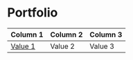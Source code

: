 # Portfolio

| Column 1 | Column 2 | Column 3 |
|----------|----------|----------|
| [Value 1 ](https://github.com/nataliacancinogarcia/Regional-Temperature-Effects-on-Child-Nutrition) | Value 2  | Value 3  |
